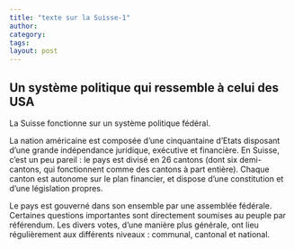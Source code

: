 ```yaml
---
title: "texte sur la Suisse-1"
author:
category: 
tags: 
layout: post
---
```

<h2>Un système politique qui ressemble à celui des USA</h2>

La Suisse fonctionne sur un système politique fédéral. 

La nation américaine est composée d’une cinquantaine d’Etats disposant d’une grande indépendance juridique, exécutive et financière. En Suisse, c’est un peu pareil : le pays est divisé en 26 cantons (dont six demi-cantons, qui fonctionnent comme des cantons à part entière). Chaque canton est autonome sur le plan financier, et dispose d’une constitution et d’une législation propres.

Le pays est gouverné dans son ensemble par une assemblée fédérale. Certaines questions importantes sont directement soumises au peuple par référendum. Les divers votes, d’une manière plus générale, ont lieu régulièrement aux différents niveaux : communal, cantonal et national.

 

